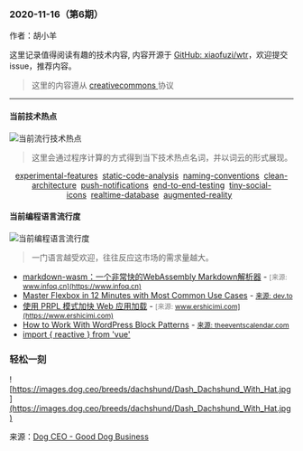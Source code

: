 
  ### 2020-11-16（第6期）
  
  作者：胡小羊
  
  这里记录值得阅读有趣的技术内容, 内容开源于 [GitHub: xiaofuzi/wtr](https://github.com/xiaofuzi/wtr)，欢迎提交 issue，推荐内容。
  
  > 这里的内容遵从 [creativecommons ](https://creativecommons.org/licenses/by/2.0/legalcode) 协议
  
  <hr>

  
  #### 当前技术热点
![当前流行技术热点](http://hexo-blog.yangxiaofu.com/wtr/assets/hotWords/2020-11-16.png)
> 这里会通过程序计算的方式得到当下技术热点名词，并以词云的形式展现。
<div style='text-align: center'><a _blank='target' href='https://github.com/topics/experimental-features'>experimental-features</a>&nbsp;&nbsp;<a _blank='target' href='https://github.com/topics/static-code-analysis'>static-code-analysis</a>&nbsp;&nbsp;<a _blank='target' href='https://github.com/topics/naming-conventions'>naming-conventions</a>&nbsp;&nbsp;<a _blank='target' href='https://github.com/topics/clean-architecture'>clean-architecture</a>&nbsp;&nbsp;<a _blank='target' href='https://github.com/topics/push-notifications'>push-notifications</a>&nbsp;&nbsp;<a _blank='target' href='https://github.com/topics/end-to-end-testing'>end-to-end-testing</a>&nbsp;&nbsp;<a _blank='target' href='https://github.com/topics/tiny-social-icons'>tiny-social-icons</a>&nbsp;&nbsp;<a _blank='target' href='https://github.com/topics/realtime-database'>realtime-database</a>&nbsp;&nbsp;<a _blank='target' href='https://github.com/topics/augmented-reality'>augmented-reality</a>&nbsp;&nbsp;</div>

#### 当前编程语言流行度
![当前编程语言流行度](http://hexo-blog.yangxiaofu.com/wtr/assets/program_lang/2020-11-16.png)
> 一门语言越受欢迎，往往反应这市场的需求量越大。
* [markdown-wasm：一个非常快的WebAssembly Markdown解析器](https://www.infoq.cn/article/EXy5CeWmZ7yfTVNEhj7V) - <span style="font-size: 12px;color: gray;">[来源: www.infoq.cn](https://www.infoq.cn)</span>
* [Master Flexbox in 12 Minutes with Most Common Use Cases](https://dev.to/nghiemthu/master-flexbox-in-12-minutes-with-most-common-use-cases-3e1g) - <span style="font-size: 12px;color: gray;">[来源: dev.to](https://dev.to)</span>
* [使用 PRPL 模式加快 Web 应用加载](https://www.ershicimi.com/p/39ac19b4d2ab80aad56c8751340146a9) - <span style="font-size: 12px;color: gray;">[来源: www.ershicimi.com](https://www.ershicimi.com)</span>
* [How to Work With WordPress Block Patterns](https://theeventscalendar.com/blog/wordpress/how-to-work-with-wordpress-block-patterns/) - <span style="font-size: 12px;color: gray;">[来源: theeventscalendar.com](https://theeventscalendar.com)</span>
* [import { reactive } from 'vue'](https://www.yuque.com/binfe/cquxg7/fr9eq3)

### 轻松一刻
![https://images.dog.ceo/breeds/dachshund/Dash_Dachshund_With_Hat.jpg](https://images.dog.ceo/breeds/dachshund/Dash_Dachshund_With_Hat.jpg)

来源：[Dog CEO - Good Dog Business](https://dog.ceo/)
    
